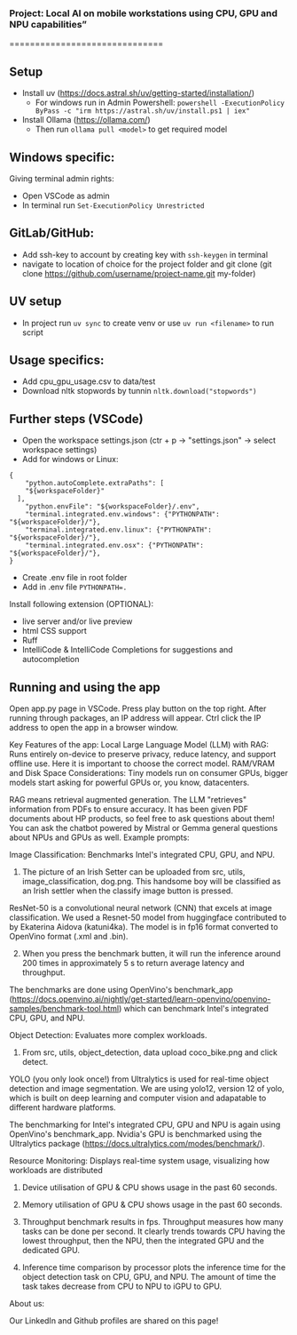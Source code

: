 ### Project: Local AI on mobile workstations using CPU, GPU and NPU capabilities”
==============================

## Setup
- Install uv (https://docs.astral.sh/uv/getting-started/installation/)
    - For windows run in Admin Powershell: 
    `powershell -ExecutionPolicy ByPass -c "irm https://astral.sh/uv/install.ps1 | iex"`
- Install Ollama (https://ollama.com/)
    - Then run `ollama pull <model>` to get required model

## Windows specific:
Giving terminal admin rights:
- Open VSCode as admin
- In terminal run `Set-ExecutionPolicy Unrestricted`

## GitLab/GitHub:
- Add ssh-key to account by creating key with `ssh-keygen` in terminal
- navigate to location of choice for the project folder and git clone (git clone https://github.com/username/project-name.git my-folder)

## UV setup
- In project run `uv sync` to create venv or use `uv run <filename>` to run script

## Usage specifics:
- Add cpu_gpu_usage.csv to data/test
- Download nltk stopwords by tunnin `nltk.download("stopwords")`


## Further steps (VSCode)
- Open the workspace settings.json (ctr + p -> "settings.json" -> select workspace settings)
- Add for windows or Linux: 
```
{
    "python.autoComplete.extraPaths": [
    "${workspaceFolder}"
  ],
    "python.envFile": "${workspaceFolder}/.env",
    "terminal.integrated.env.windows": {"PYTHONPATH": "${workspaceFolder}/"},
    "terminal.integrated.env.linux": {"PYTHONPATH": "${workspaceFolder}/"},
    "terminal.integrated.env.osx": {"PYTHONPATH": "${workspaceFolder}/"},
}
```

- Create .env file in root folder
- Add in .env file `PYTHONPATH=.`

Install following extension (OPTIONAL):
- live server and/or live preview
- html CSS support
- Ruff
- IntelliCode & IntelliCode Completions for suggestions and autocompletion

## Running and using the app

Open app.py page in VSCode. Press play button on the top right. After running through packages, an IP address will appear. Ctrl click the IP address to open the app in a browser window. 

Key Features of the app:
Local Large Language Model (LLM) with RAG:
Runs entirely on-device to preserve privacy, reduce latency, and support offline use. Here it is important to choose the correct model. 
RAM/VRAM and Disk Space Considerations: Tiny models run on consumer GPUs, bigger models start asking for powerful GPUs or, you know, datacenters.

RAG means retrieval augmented generation. The LLM "retrieves" information from PDFs to ensure accuracy. It has been given PDF documents about HP products, so feel free to ask questions about them! You can ask the chatbot powered by Mistral or Gemma general questions about NPUs and GPUs as well.
Example prompts:

Image Classification:
Benchmarks Intel's integrated CPU, GPU, and NPU. 

1. The picture of an Irish Setter can be uploaded from src, utils, image_classification, dog.png. This handsome boy will be classified as an Irish settler when the classify image button is pressed. 

ResNet-50 is a convolutional neural network (CNN) that excels at image classification. We used a Resnet-50 model from huggingface contributed to by Ekaterina Aidova (katuni4ka). The model is in fp16 format converted to OpenVino format (.xml and .bin). 

2. When you press the benchmark butten, it will run the inference around 200 times in approximately 5 s to return average latency and throughput. 

The benchmarks are done using OpenVino's benchmark_app (https://docs.openvino.ai/nightly/get-started/learn-openvino/openvino-samples/benchmark-tool.html) which can benchmark Intel's integrated CPU, GPU, and NPU.

Object Detection:
Evaluates more complex workloads. 
1. From src, utils, object_detection, data upload coco_bike.png and click detect.

YOLO (you only look once!) from Ultralytics is used for real-time object detection and image segmentation. We are using yolo12, version 12 of yolo, which is built on deep learning and computer vision and adapatable to different hardware platforms. 

The benchmarking for Intel's integrated CPU, GPU and NPU is again using OpenVino's benchmark_app. Nvidia's GPU is benchmarked using the Ultralytics package (https://docs.ultralytics.com/modes/benchmark/).

Resource Monitoring:
Displays real-time system usage, visualizing how workloads are distributed

1. Device utilisation of GPU & CPU shows usage in the past 60 seconds.
2. Memory utilisation of GPU & CPU shows usage in the past 60 seconds.

3. Throughput benchmark results in fps. Throughput measures how many tasks can be done per second. It clearly trends towards CPU having the lowest throughput, then the NPU, then the integrated GPU and the dedicated GPU.

4. Inference time comparison by processor plots the inference time for the object detection task on CPU, GPU, and NPU. The amount of time the task takes decrease from CPU to NPU to iGPU to GPU.

About us:

Our LinkedIn and Github profiles are shared on this page! 


